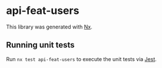 # api-feat-users

This library was generated with [Nx](https://nx.dev).

## Running unit tests

Run `nx test api-feat-users` to execute the unit tests via [Jest](https://jestjs.io).
